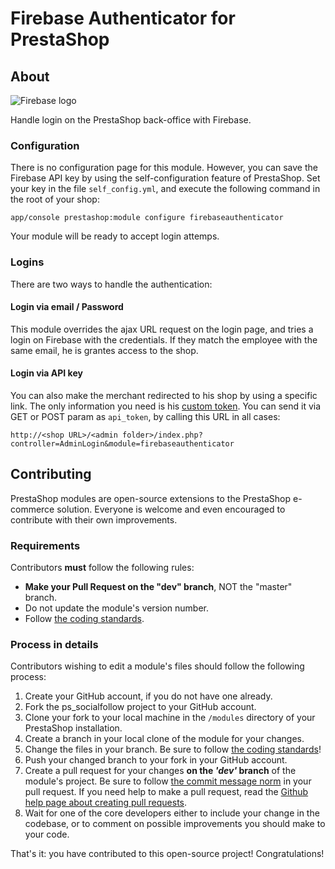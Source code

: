 # Firebase Authenticator for PrestaShop

## About

![Firebase logo](https://firebase.google.com/_static/images/firebase/touchicon-180.png)

Handle login on the PrestaShop back-office with Firebase.

### Configuration

There is no configuration page for this module. However, you can save the Firebase API key by using the self-configuration feature of PrestaShop.
Set your key in the file `self_config.yml`, and execute the following command in the root of your shop:

```
app/console prestashop:module configure firebaseauthenticator
```

Your module will be ready to accept login attemps.

### Logins

There are two ways to handle the authentication:
#### Login via email / Password

This module overrides the ajax URL request on the login page, and tries a login on Firebase with the credentials. If they match the employee with the same email, he is grantes access to the shop.

#### Login via API key

You can also make the merchant redirected to his shop by using a specific link. The only information you need is his [custom token][4]. You can send it via GET or POST param as `api_token`, by calling this URL in all cases:
```
http://<shop URL>/<admin folder>/index.php?controller=AdminLogin&module=firebaseauthenticator
```

## Contributing

PrestaShop modules are open-source extensions to the PrestaShop e-commerce solution. Everyone is welcome and even encouraged to contribute with their own improvements.

### Requirements

Contributors **must** follow the following rules:

* **Make your Pull Request on the "dev" branch**, NOT the "master" branch.
* Do not update the module's version number.
* Follow [the coding standards][1].

### Process in details

Contributors wishing to edit a module's files should follow the following process:

1. Create your GitHub account, if you do not have one already.
2. Fork the ps_socialfollow project to your GitHub account.
3. Clone your fork to your local machine in the ```/modules``` directory of your PrestaShop installation.
4. Create a branch in your local clone of the module for your changes.
5. Change the files in your branch. Be sure to follow [the coding standards][1]!
6. Push your changed branch to your fork in your GitHub account.
7. Create a pull request for your changes **on the _'dev'_ branch** of the module's project. Be sure to follow [the commit message norm][2] in your pull request. If you need help to make a pull request, read the [Github help page about creating pull requests][3].
8. Wait for one of the core developers either to include your change in the codebase, or to comment on possible improvements you should make to your code.

That's it: you have contributed to this open-source project! Congratulations!

[1]: http://doc.prestashop.com/display/PS16/Coding+Standards
[2]: http://doc.prestashop.com/display/PS16/How+to+write+a+commit+message
[3]: https://help.github.com/articles/using-pull-requests
[4]: https://firebase.google.com/docs/auth/admin/create-custom-tokens
